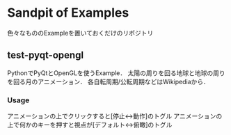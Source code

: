 Sandpit of Examples
================

色々なもののExampleを置いておくだけのリポジトリ

## test-pyqt-opengl
PythonでPyQtとOpenGLを使うExample．
太陽の周りを回る地球と地球の周りを回る月のアニメーション．
各自転周期/公転周期などはWikipediaから．

### Usage
アニメーションの上でクリックすると[停止<->動作]のトグル
アニメーションの上で何かのキーを押すと視点が[デフォルト<->俯瞰]のトグル
